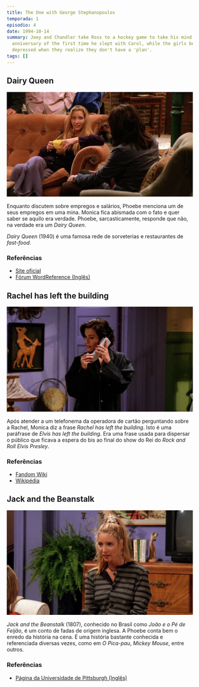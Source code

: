 ```yaml
---
title: The One with George Stephanopoulos
temporada: 1
episodio: 4
date: 1994-10-14
summary: Joey and Chandler take Ross to a hockey game to take his mind off the
  anniversary of the first time he slept with Carol, while the girls become
  depressed when they realize they don't have a 'plan'.
tags: []
---
```


## Dairy Queen

![Dairy Queen](./img/4/dairy-queen.png)

<cena>
  <phoebe
    original="- There was a cave-in in one of the mines, and eight people were killed."
    traducao="- Uma mina desabou e oito pessoas morreram."
  ></phoebe>
  <monica
    original="- Wow, you worked in a mine?"
    traducao="- Trabalhou em uma mina?"
  ></monica>
  <phoebe
    original="- No, I worked at a Dairy Queen. Why?"
    traducao="- Não, em um Dairy Queen. Por quê?"
  ></phoebe>
</cena>

Enquanto discutem sobre empregos e salários, Phoebe menciona um de seus empregos
em uma mina. Monica fica abismada com o fato e quer saber se aquilo era verdade.
Phoebe, sarcasticamente, responde que não, na verdade era um *Dairy Queen*.

*Dairy Queen* (1940) é uma famosa rede de sorveterias e restaurantes de *fast-food*.

### Referências

- [Site oficial](https://dairyqueen.com/)
- [Fórum WordReference (Inglês)](https://forum.wordreference.com/threads/dairy-queen-mine.1442748/)

## Rachel has left the building

![Rachel has left the building](./img/4/rachel-has-left-the-building.png)

<cena>
  <monica
    original="- Rachel has left the building."
    traducao="- Rachel deixou o edifício."
  ></monica>
</cena>

Após atender a um telefonema da operadora de cartão perguntando sobre a Rachel,
Monica diz a frase *Rachel has left the building*. Isto é uma paráfrase de
*Elvis has left the building*. Era uma frase usada para dispersar o público
que ficava a espera do bis ao final do show do Rei do *Rock and Roll Elvis Presley*.

### Referências

- [Fandom Wiki](https://friends.fandom.com/wiki/The_One_With_George_Stephanopoulos)
- [Wikipédia](https://en.wikipedia.org/wiki/Elvis_has_left_the_building)

## Jack and the Beanstalk

![Jack and the Beanstalk](./img/4/jack-and-the-beanstalk.png)

<cena>
  <phoebe
    original="- You are just like Jack."
    traducao="- Você é igual ao João."
  ></phoebe>
  <rachel
    original="- Jack from downstairs?"
    traducao="- João, do andar de baixo?"
  ></rachel>
  <phoebe
    original="- No, Jack and the Beanstalk."
    traducao="- Não, João e o Pé de Feijão."
  ></phoebe>
</cena>

*Jack and the Beanstalk* (1807), conhecido no Brasil como *João e o Pé de Feijão*,
é um conto de fadas de origem inglesa. A Phoebe conta bem o enredo da história na cena.
É uma história bastante conhecida e referenciada diversas vezes, como em *O Pica-pau*,
*Mickey Mouse*, entre outros.

### Referências

- [Página da Universidade de Pittsburgh (Inglês)](https://www.pitt.edu/~dash/type0328jack.html)
